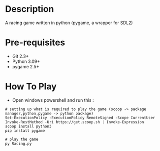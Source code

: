 # Description
A racing game written in python (pygame, a wrapper for SDL2)

# Pre-requisites
- Git 2.3+
- Python 3.09+
- pygame 2.5+

# How To Play

- Open windows powershell and run this :
```
# setting up what is required to play the game (scoop -> package manager,python,pygame -> python package)
Set-ExecutionPolicy -ExecutionPolicy RemoteSigned -Scope CurrentUser
Invoke-RestMethod -Uri https://get.scoop.sh | Invoke-Expression
scoop install python3
pip install pygame

# play the game
py Racing.py
```


